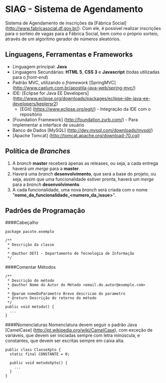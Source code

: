 SIAG - Sistema de Agendamento
=========

Sistema de Agendamento de inscrições da [Fábrica Social] (http://www.fabricasocial.df.gov.br/). Com ele, é possível realizar inscrições para o sorteio de vagas para a Fábrica Social, bem como o próprio sorteio, através de um algoritmo gerador de números aleatórios.

Linguagens, Ferramentas e Frameworks
------
* Linguagem principal: **Java**
* Linguagens Secundárias: **HTML 5**, **CSS 3** e **Javascript** (todas utilizadas para o *front-end*)
* Padrão MVC, utilizando o *framework* [SpringMVC] (http://www.caelum.com.br/apostila-java-web/spring-mvc/)
* IDE: [Eclipse for Java EE Developers] (http://www.eclipse.org/downloads/packages/eclipse-ide-java-ee-developers/keplersr2)
  * [EGit] (https://www.eclipse.org/egit/) - Integração da IDE com o repositório
* [Foundation Framework] (http://foundation.zurb.com/) - Para implementar a interface de usuário
* Banco de Dados [MySQL] (http://dev.mysql.com/downloads/mysql/)
* [Apache Tomcat] (http://tomcat.apache.org/download-70.cgi)

Política de *Branches*
-----
1. A *branch* **master** receberá apenas as releases, ou seja, a cada entrega haverá um *merge* para a **master**.
2. Haverá uma *branch* **desenvolvimento**, que será a base do projeto, ou seja, assim que uma funcionalidade estiver pronta, haverá um *merge* para a *branch* **desenvolvimento**.
3. A cada funcionalidade, uma nova *branch* será criada com o nome "**nome_da_funcionalidade_<numero_da_issue>**".
  
Padrões de Programação
------------------

####Cabeçalho

    package pacote.exemplo

    /**
     * Descrição da classe
     * 
     * @author DETI - Departamento de Tecnologia de Informação
     */

####Comentar Métodos

    /**
     * Descrição do método
     * @author Nome do Autor do Método <email.do.autor@exemplo.com>
     * 
     * @param nomeDoParametro Breve descricao do parametro
     * @return Descrição do retorno do método
     */
    public void metodo() {
      ...
    }
    
####Nomenclaturas
Nomenclatura devem seguir o padrão Java [CamelCase] (http://pt.wikipedia.org/wiki/CamelCase), com exceção de variáveis, que devem ser iniciadas sempre com letra minúscula, e constantes, que devem ser escritas sempre em caixa alta.

    public class ClasseXpto {
      static final CONSTANTE = 0;
      
      public void metodoXpto() {
        ...
      }
    }
  
